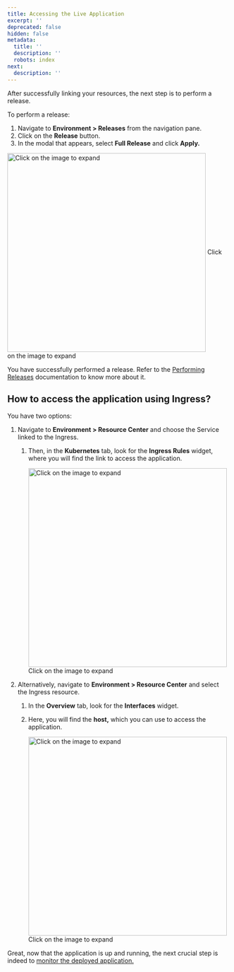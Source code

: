 ```yaml
---
title: Accessing the Live Application
excerpt: ''
deprecated: false
hidden: false
metadata:
  title: ''
  description: ''
  robots: index
next:
  description: ''
---
```

After successfully linking your resources, the next step is to perform a release. 

To perform a release:

1. Navigate to **Environment > Releases** from the navigation pane.
2. Click on the **Release** button.
3. In the modal that appears, select **Full Release** and click **Apply.**

<Image alt="Click on the image to expand" align="center" width="450px" border={true} src="https://files.readme.io/194f28f-pet_-_release.gif">
  Click on the image to expand
</Image>

You have successfully performed a release. Refer to the [Performing Releases](https://readme.facets.cloud/docs/performing-releases) documentation to know more about it.

## How to access the application using Ingress?

You have two options:

1. Navigate to **Environment > Resource Center** and choose the Service linked to the Ingress. 

   1. Then, in the **Kubernetes** tab, look for the **Ingress Rules** widget, where you will find the link to access the application.

      <Image alt="Click on the image to expand" align="center" width="450px" border={true} src="https://files.readme.io/c2e08d9-image.png">
        Click on the image to expand
      </Image>
2. Alternatively, navigate to **Environment > Resource Center** and select the Ingress resource. 

   1. In the **Overview** tab, look for the **Interfaces** widget. 
   2. Here, you will find the **host,** which you can use to access the application.

      <Image alt="Click on the image to expand" align="center" width="450px" border={true} src="https://files.readme.io/74536e9-image.png">
        Click on the image to expand
      </Image>

Great, now that the application is up and running, the next crucial step is indeed to [monitor the deployed application.](doc:pet-clinic-monitoring-your-deployed-application)
